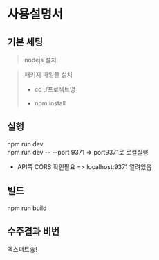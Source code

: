 # 사용설명서

## 기본 세팅

> nodejs 설치

> 패키지 파일들 설치
>
> -   cd ./프로젝트명
>
> -   npm install

## 실행

npm run dev  
npm run dev -- --port 9371 => port9371로 로컬실행

-   API쪽 CORS 확인필요 => localhost:9371 열려있음

## 빌드

npm run build

## 수주결과 비번

엑스퍼트@!

